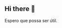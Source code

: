 ## Hi there 👋

<!--
**AS-STUDNT/AS-STUDNT** is a ✨ _special_ ✨ repository because its `README.md` (this file) appears on your GitHub profile.

Here are some ideas to get you started:

- 🔭 Estou atualmente cursando um curso de graduação de SI.
- 🌱 Minhas disciplinas atuais envolvem linguagens de programação e algoritmos de compressão.
--> Espero que possa ser útil.
